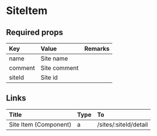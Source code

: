 # SiteItem

## Required props

| Key | Value | Remarks |
| :--- | :--- | :--- |
| name | Site name |  |
| comment | Site comment |  |
| siteId | Site id |  |

## Links

| Title | Type | To |
| :--- | :--- | :--- |
| Site Item \(Component\) | a | /sites/:siteId/detail |

